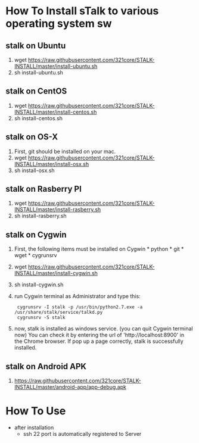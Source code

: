 # How To Install sTalk to various operating system sw

## stalk on Ubuntu
1. wget https://raw.githubusercontent.com/321core/STALK-INSTALL/master/install-ubuntu.sh
2. sh install-ubuntu.sh

## stalk on CentOS
1. wget https://raw.githubusercontent.com/321core/STALK-INSTALL/master/install-centos.sh
2. sh install-centos.sh

## stalk on OS-X
1. First, git should be installed on your mac.
2. wget https://raw.githubusercontent.com/321core/STALK-INSTALL/master/install-osx.sh
3. sh install-osx.sh

## stalk on Rasberry PI
1. wget https://raw.githubusercontent.com/321core/STALK-INSTALL/master/install-rasberry.sh
2. sh install-rasberry.sh

## stalk on Cygwin
1. First, the following items must be installed on Cygwin
       * python
       * git
       * wget
       * cygrunsrv

2. wget https://raw.githubusercontent.com/321core/STALK-INSTALL/master/install-cygwin.sh
3. sh install-cygwin.sh
4. run Cygwin terminal as Administrator and type this:
      ```
       cygrunsrv -I stalk -p /usr/bin/python2.7.exe -a /usr/share/stalk/service/talkd.py
       cygrunsrv -S stalk
      ```

5. now, stalk is installed as windows service. (you can quit Cygwin terminal now)
   You can check it by entering the url of 'http://localhost:8900' in the Chrome browser. 
   If pop up a page correctly, stalk is successfully installed.


## stalk on Android APK

1. https://raw.githubusercontent.com/321core/STALK-INSTALL/master/android-app/app-debug.apk


# How To Use

  - after installation
    - ssh 22 port is automatically registered to Server
   
